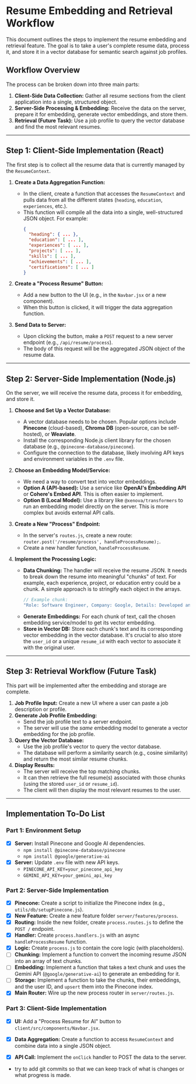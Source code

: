 # Resume Embedding and Retrieval Workflow

This document outlines the steps to implement the resume embedding and retrieval feature. The goal is to take a user's complete resume data, process it, and store it in a vector database for semantic search against job profiles.

## Workflow Overview

The process can be broken down into three main parts:

1.  **Client-Side Data Collection:** Gather all resume sections from the client application into a single, structured object.
2.  **Server-Side Processing & Embedding:** Receive the data on the server, prepare it for embedding, generate vector embeddings, and store them.
3.  **Retrieval (Future Task):** Use a job profile to query the vector database and find the most relevant resumes.

---

## Step 1: Client-Side Implementation (React)

The first step is to collect all the resume data that is currently managed by the `ResumeContext`.

1.  **Create a Data Aggregation Function:**
    *   In the client, create a function that accesses the `ResumeContext` and pulls data from all the different states (`heading`, `education`, `experiences`, etc.).
    *   This function will compile all the data into a single, well-structured JSON object. For example:
        ```json
        {
          "heading": { ... },
          "education": [ ... ],
          "experiences": [ ... ],
          "projects": [ ... ],
          "skills": [ ... ],
          "achievements": [ ... ],
          "certifications": [ ... ]
        }
        ```

2.  **Create a "Process Resume" Button:**
    *   Add a new button to the UI (e.g., in the `Navbar.jsx` or a new component).
    *   When this button is clicked, it will trigger the data aggregation function.

3.  **Send Data to Server:**
    *   Upon clicking the button, make a `POST` request to a new server endpoint (e.g., `/api/resume/process`).
    *   The body of this request will be the aggregated JSON object of the resume data.

---

## Step 2: Server-Side Implementation (Node.js)

On the server, we will receive the resume data, process it for embedding, and store it.

1.  **Choose and Set Up a Vector Database:**
    *   A vector database needs to be chosen. Popular options include **Pinecone** (cloud-based), **Chroma DB** (open-source, can be self-hosted), or **Weaviate**.
    *   Install the corresponding Node.js client library for the chosen database (e.g., `@pinecone-database/pinecone`).
    *   Configure the connection to the database, likely involving API keys and environment variables in the `.env` file.

2.  **Choose an Embedding Model/Service:**
    *   We need a way to convert text into vector embeddings.
    *   **Option A (API-based):** Use a service like **OpenAI's Embedding API** or **Cohere's Embed API**. This is often easier to implement.
    *   **Option B (Local Model):** Use a library like `@xenova/transformers` to run an embedding model directly on the server. This is more complex but avoids external API calls.

3.  **Create a New "Process" Endpoint:**
    *   In the server's `routes.js`, create a new route: `router.post('/resume/process', handleProcessResume);`.
    *   Create a new handler function, `handleProcessResume`.

4.  **Implement the Processing Logic:**
    *   **Data Chunking:** The handler will receive the resume JSON. It needs to break down the resume into meaningful "chunks" of text. For example, each experience, project, or education entry could be a chunk. A simple approach is to stringify each object in the arrays.
        ```javascript
        // Example chunk:
        "Role: Software Engineer, Company: Google, Details: Developed and maintained various software."
        ```
    *   **Generate Embeddings:** For each chunk of text, call the chosen embedding service/model to get its vector embedding.
    *   **Store in Vector DB:** Store each chunk's text and its corresponding vector embedding in the vector database. It's crucial to also store the `user_id` or a unique `resume_id` with each vector to associate it with the original user.

---

## Step 3: Retrieval Workflow (Future Task)

This part will be implemented after the embedding and storage are complete.

1.  **Job Profile Input:** Create a new UI where a user can paste a job description or profile.
2.  **Generate Job Profile Embedding:**
    *   Send the job profile text to a server endpoint.
    *   The server will use the *same* embedding model to generate a vector embedding for the job profile.
3.  **Query the Vector Database:**
    *   Use the job profile's vector to query the vector database.
    *   The database will perform a similarity search (e.g., cosine similarity) and return the most similar resume chunks.
4.  **Display Results:**
    *   The server will receive the top matching chunks.
    *   It can then retrieve the full resume(s) associated with those chunks (using the stored `user_id` or `resume_id`).
    *   The client will then display the most relevant resumes to the user.

---

## Implementation To-Do List

### Part 1: Environment Setup

- [x] **Server:** Install Pinecone and Google AI dependencies.
  - `npm install @pinecone-database/pinecone`
  - `npm install @google/generative-ai`
- [x] **Server:** Update `.env` file with new API keys.
  - `PINECONE_API_KEY=your_pinecone_api_key`
  - `GEMINI_API_KEY=your_gemini_api_key`

### Part 2: Server-Side Implementation

- [x] **Pinecone:** Create a script to initialize the Pinecone index (e.g., `utils/db/setupPinecone.js`).
- [x] **New Feature:** Create a new feature folder `server/features/process`.
- [x] **Routing:** Inside the new folder, create `process.routes.js` to define the `POST /` endpoint.
- [x] **Handler:** Create `process.handlers.js` with an async `handleProcessResume` function.
- [x] **Logic:** Create `process.js` to contain the core logic (with placeholders).
- [ ] **Chunking:** Implement a function to convert the incoming resume JSON into an array of text chunks.
- [ ] **Embedding:** Implement a function that takes a text chunk and uses the Gemini API (`@google/generative-ai`) to generate an embedding for it.
- [ ] **Storage:** Implement a function to take the chunks, their embeddings, and the user ID, and `upsert` them into the Pinecone index.
- [x] **Main Router:** Wire up the new process router in `server/routes.js`.

### Part 3: Client-Side Implementation

- [x] **UI:** Add a "Process Resume for AI" button to `client/src/components/Navbar.jsx`.
- [x] **Data Aggregation:** Create a function to access `ResumeContext` and combine data into a single JSON object.
- [x] **API Call:** Implement the `onClick` handler to POST the data to the server.


- try to add git commits so that we can keep track of what is changes or what progress is made.
